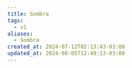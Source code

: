 ```yaml
---
title: Sombra
tags:
  - v1
aliases:
  - Sombra
created_at: 2024-07-12T02:13:43-03:00
updated_at: 2024-08-05T12:49:13-03:00
---
```


